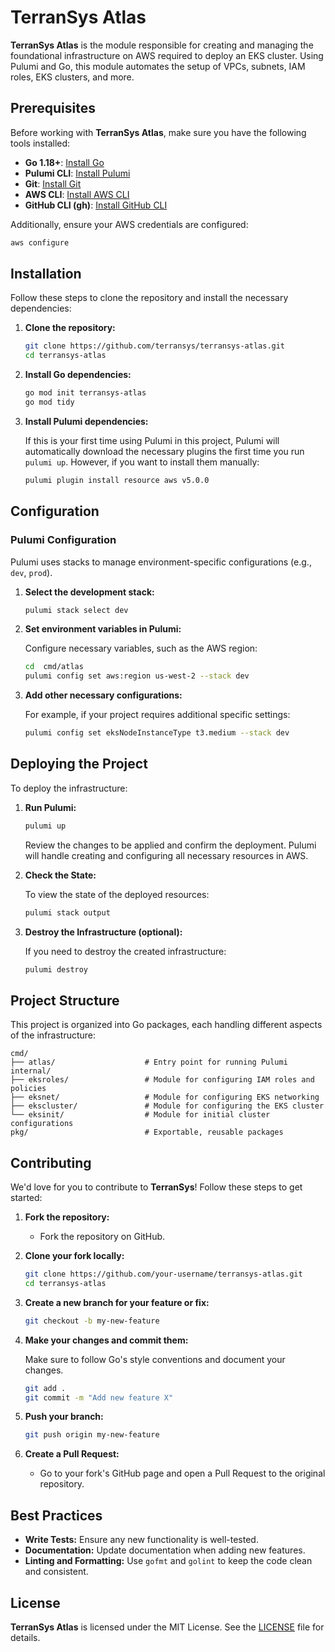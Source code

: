 
# TerranSys Atlas

**TerranSys Atlas** is the module responsible for creating and managing the foundational infrastructure on AWS required to deploy an EKS cluster. Using Pulumi and Go, this module automates the setup of VPCs, subnets, IAM roles, EKS clusters, and more.

## Prerequisites

Before working with **TerranSys Atlas**, make sure you have the following tools installed:

- **Go 1.18+**: [Install Go](https://golang.org/doc/install)
- **Pulumi CLI**: [Install Pulumi](https://www.pulumi.com/docs/get-started/install/)
- **Git**: [Install Git](https://git-scm.com/book/en/v2/Getting-Started-Installing-Git)
- **AWS CLI**: [Install AWS CLI](https://docs.aws.amazon.com/cli/latest/userguide/install-cliv2.html)
- **GitHub CLI (gh)**: [Install GitHub CLI](https://cli.github.com/)

Additionally, ensure your AWS credentials are configured:

```bash
aws configure
```

## Installation

Follow these steps to clone the repository and install the necessary dependencies:

1. **Clone the repository:**

   ```bash
   git clone https://github.com/terransys/terransys-atlas.git
   cd terransys-atlas
   ```

2. **Install Go dependencies:**

   ```bash
   go mod init terransys-atlas
   go mod tidy
   ```

3. **Install Pulumi dependencies:**

   If this is your first time using Pulumi in this project, Pulumi will automatically download the necessary plugins the first time you run `pulumi up`. However, if you want to install them manually:

   ```bash
   pulumi plugin install resource aws v5.0.0
   ```

## Configuration

### Pulumi Configuration

Pulumi uses stacks to manage environment-specific configurations (e.g., `dev`, `prod`).

1. **Select the development stack:**

   ```bash
   pulumi stack select dev
   ```

2. **Set environment variables in Pulumi:**

   Configure necessary variables, such as the AWS region:

   ```bash
   cd  cmd/atlas
   pulumi config set aws:region us-west-2 --stack dev
   ```

3. **Add other necessary configurations:**

   For example, if your project requires additional specific settings:

   ```bash
   pulumi config set eksNodeInstanceType t3.medium --stack dev
   ```

## Deploying the Project

To deploy the infrastructure:

1. **Run Pulumi:**

   ```bash
   pulumi up
   ```

   Review the changes to be applied and confirm the deployment. Pulumi will handle creating and configuring all necessary resources in AWS.

2. **Check the State:**

   To view the state of the deployed resources:

   ```bash
   pulumi stack output
   ```

3. **Destroy the Infrastructure (optional):**

   If you need to destroy the created infrastructure:

   ```bash
   pulumi destroy
   ```

## Project Structure

This project is organized into Go packages, each handling different aspects of the infrastructure:

```
cmd/
├── atlas/                    # Entry point for running Pulumi
internal/
├── eksroles/                 # Module for configuring IAM roles and policies
├── eksnet/                   # Module for configuring EKS networking
├── ekscluster/               # Module for configuring the EKS cluster
└── eksinit/                  # Module for initial cluster configurations
pkg/                          # Exportable, reusable packages
```

## Contributing

We'd love for you to contribute to **TerranSys**! Follow these steps to get started:

1. **Fork the repository:**
   - Fork the repository on GitHub.

2. **Clone your fork locally:**

   ```bash
   git clone https://github.com/your-username/terransys-atlas.git
   cd terransys-atlas
   ```

3. **Create a new branch for your feature or fix:**

   ```bash
   git checkout -b my-new-feature
   ```

4. **Make your changes and commit them:**

   Make sure to follow Go's style conventions and document your changes.

   ```bash
   git add .
   git commit -m "Add new feature X"
   ```

5. **Push your branch:**

   ```bash
   git push origin my-new-feature
   ```

6. **Create a Pull Request:**
   - Go to your fork's GitHub page and open a Pull Request to the original repository.

## Best Practices

- **Write Tests:** Ensure any new functionality is well-tested.
- **Documentation:** Update documentation when adding new features.
- **Linting and Formatting:** Use `gofmt` and `golint` to keep the code clean and consistent.

## License

**TerranSys Atlas** is licensed under the MIT License. See the [LICENSE](LICENSE) file for details.
